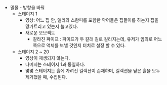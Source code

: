 * 밀물 - 방향을 바꿔
  * 스테이지 1
    * 영상: 어느 집 안, 앨리와 스왐피를 포함한 악어들은 집들이를 하는지 집을 망가트리고 있는지 놀고있다.
    * 새로운 오브젝트
      * 갈라진 파이프 : 파이프가 두 갈래 길로 갈라지는데, 유저가 임의로 어느쪽으로 액체를 보낼 것인지 터치로 설정 할 수 있다.
  * 스테이지 2 ~ 20
    * 영상이 재생되지 않는다.
    * 나머지는 스테이지 1과 동일하다.
    * 몇몇 스테이지는 흙에 가려진 컬렉션이 존재하며, 컬렉션을 덮은 흙을 모두 제거했을 때, 수집된다.
